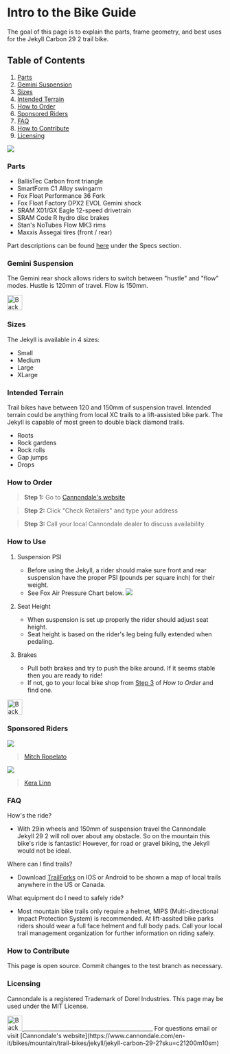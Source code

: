 # **Intro to the Bike Guide**
The goal of this page is to explain the parts, frame geometry, and best uses for the Jekyll Carbon 29 2 trail bike. 

## Table of Contents

1. [Parts](#parts)  
2. [Gemini Suspension](#gemini-suspension)  
3. [Sizes](#sizes)  
4. [Intended Terrain](#intended-terrain)  
5. [How to Order](#how-to-order)  
6. [Sponsored Riders](#sponsored-riders)
7. [FAQ](#faq)
8. [How to Contribute](#how-to-contribute)
9. [Licensing](#licensing)

![](C20_C21200M_Jekyll_CrbAl_2_CAS_PD.png)
  
### Parts
* BallisTec Carbon front triangle
* SmartForm C1 Alloy swingarm
* Fox Float Performance 36 Fork 
* Fox Float Factory DPX2 EVOL Gemini shock
* SRAM X01/GX Eagle 12-speed drivetrain
* SRAM Code R hydro disc brakes
* Stan's NoTubes Flow MK3 rims
* Maxxis Assegai tires (front / rear)

Part descriptions can be found [here](https://www.cannondale.com/en-it/bikes/mountain/trail-bikes/jekyll/jekyll-carbon-29-2?sku=c21200m10sm) under the Specs section. 
  
### Gemini Suspension
The Gemini rear shock allows riders to switch between "hustle" and "flow" modes. Hustle is 120mm of travel. Flow is 150mm. 

<a href="#table-of-contents">
  <img src="zxTgkLXiA.png" alt="Back to Top" width="35" height="35" alt="Back to Top">
</a>

### Sizes
The Jekyll is available in 4 sizes:
  * Small
  * Medium
  * Large
  * XLarge
   
### Intended Terrain
Trail bikes have between 120 and 150mm of suspension travel. Intended terrain could be anything from local XC trails to a lift-assisted bike park. The Jekyll is capable of most green to double black diamond trails.  
* Roots
* Rock gardens
* Rock rolls
* Gap jumps
* Drops
    
### How to Order
>**Step 1:** Go to [Cannondale's website](https://www.cannondale.com/en-it/bikes/mountain/trail-bikes/jekyll/jekyll-carbon-29-2?sku=c21200m10sm)
  
>**Step 2:** Click "Check Retailers" and type your address
  
>**Step 3:** Call your local Cannondale dealer to discuss availability
  
### How to Use
 1. Suspension PSI
     * Before using the Jekyll, a rider should make sure front and rear suspension have the proper PSI (pounds per square inch) for their weight. 
     * See Fox Air Pressure Chart below.  ![](SJ_pressure.jpg)  
  
 2. Seat Height  
     * When suspension is set up properly the rider should adjust seat height. 
     * Seat height is based on the rider's leg being fully extended when pedaling. 
 3. Brakes
     * Pull both brakes and try to push the bike around. If it seems stable then you are ready to ride! 
     * If not, go to your local bike shop from [Step 3](#how-to-order) of *How to Order* and find one. 
 
<a href="#table-of-contents">
  <img src="zxTgkLXiA.png" alt="Back to Top" width="35" height="35" alt="Back to Top">
</a>  
  
### Sponsored Riders
![](MitchRopelato.jpg) 
>[Mitch Ropelato](https://www.monsterenergy.com/sports/mountain-biking/mitch-ropelato) 
  
  
![](KeraLinn.jpg)
>[Kera Linn](https://www.pinkbike.com/news/getting-to-know-cannondales-new-enduro-rider-kera-linn.html?trk=rss)

### FAQ
How's the ride?  
* With 29in wheels and 150mm of suspension travel the Cannondale Jekyll 29 2 will roll over about any obstacle. So on the mountain this bike's ride is fantastic! However, for road or gravel biking, the Jekyll would not be ideal.

Where can I find trails?  
* Download [TrailForks](https://www.trailforks.com/) on IOS or Android to be shown a map of local trails anywhere in the US or Canada.

What equipment do I need to safely ride?  
* Most mountain bike trails only require a helmet, MIPS (Multi-directional Impact Protection System) is recommended. At lift-assited bike parks riders should wear a full face helment and full body pads. Call your local trail management organization for further information on riding safely.

### How to Contribute
This page is open source. Commit changes to the test branch as necessary.
  
### Licensing
Cannondale is a registered Trademark of Dorel Industries. This page may be used under the MIT License. 
  
<a href="#table-of-contents">
  <img src="zxTgkLXiA.png" alt="Back to Top" width="35" height="35" alt="Back to Top">
</a>
_______________________________________________
For questions email <prewittsr@appstate.edu>
or visit [Cannondale's website](https://www.cannondale.com/en-it/bikes/mountain/trail-bikes/jekyll/jekyll-carbon-29-2?sku=c21200m10sm)
